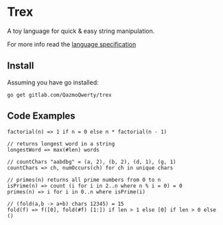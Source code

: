 # Trex

A toy language for quick & easy string manipulation.

For more info read the [language specification](docs/trex-spec.md)

## Install

Assuming you have go installed:

```
go get gitlab.com/QazmoQwerty/trex
```

## Code Examples

```
factorial(n) => 1 if n = 0 else n * factorial(n - 1)
```

```
// returns longest word in a string
longestWord => max(#len) words
```

```
// countChars "aabdbg" = (a, 2), (b, 2), (d, 1), (g, 1) 
countChars => ch, numOccurs(ch) for ch in unique chars
```


```
// primes(n) returns all prime numbers from 0 to n
isPrime(n) => count (i for i in 2..n where n % i = 0) = 0
primes(n) => i for i in 0..n where isPrime(i)
```


```
// (fold(a,b -> a+b) chars 12345) = 15
fold(f) => f([0], fold(#f) [1:]) if len > 1 else [0] if len > 0 else ()
```
